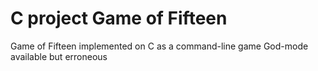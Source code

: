 # C project Game of Fifteen
Game of Fifteen implemented on C as a command-line game
God-mode available but erroneous
